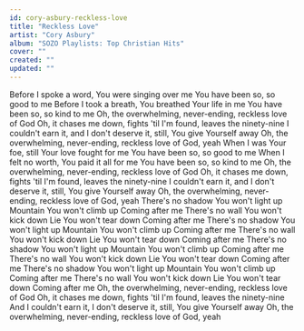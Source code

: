 ```yaml
---
id: cory-asbury-reckless-love
title: "Reckless Love"
artist: "Cory Asbury"
album: "SOZO Playlists: Top Christian Hits"
cover: ""
created: ""
updated: ""
---
```


Before I spoke a word, You were singing over me
You have been so, so good to me
Before I took a breath, You breathed Your life in me
You have been so, so kind to me
Oh, the overwhelming, never-ending, reckless love of God
Oh, it chases me down, fights 'til I'm found, leaves the ninety-nine
I couldn't earn it, and I don't deserve it, still, You give Yourself away
Oh, the overwhelming, never-ending, reckless love of God, yeah
When I was Your foe, still Your love fought for me
You have been so, so good to me
When I felt no worth, You paid it all for me
You have been so, so kind to me
Oh, the overwhelming, never-ending, reckless love of God
Oh, it chases me down, fights 'til I'm found, leaves the ninety-nine
I couldn't earn it, and I don't deserve it, still, You give Yourself away
Oh, the overwhelming, never-ending, reckless love of God, yeah
There's no shadow You won't light up
Mountain You won't climb up
Coming after me
There's no wall You won't kick down
Lie You won't tear down
Coming after me
There's no shadow You won't light up
Mountain You won't climb up
Coming after me
There's no wall You won't kick down
Lie You won't tear down
Coming after me
There's no shadow You won't light up
Mountain You won't climb up
Coming after me
There's no wall You won't kick down
Lie You won't tear down
Coming after me
There's no shadow You won't light up
Mountain You won't climb up
Coming after me
There's no wall You won't kick down
Lie You won't tear down
Coming after me
Oh, the overwhelming, never-ending, reckless love of God
Oh, it chases me down, fights 'til I'm found, leaves the ninety-nine
And I couldn't earn it, I don't deserve it, still, You give Yourself away
Oh, the overwhelming, never-ending, reckless love of God, yeah